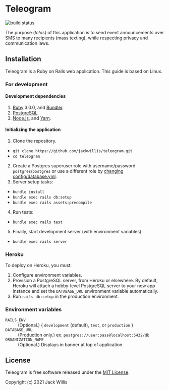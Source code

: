 # Teleogram

![build status](https://github.com/jackwillis/teleogram/actions/workflows/test.yml/badge.svg)

The purpose (*telos*) of this application is to send event announcements
over SMS to many recipients (mass texting),
while respecting privacy and communication laws.

## Installation

Teleogram is a Ruby on Rails web application.
This guide is based on Linux.

### For development

#### Development dependencies

1. [Ruby](http://www.ruby-lang.org/en/downloads/) 3.0.0,
and [Bundler](https://bundler.io/).
2. [PostgreSQL](https://www.postgresql.org/download/).
3. [Node.js](https://nodejs.org/en/download/),
and [Yarn](https://yarnpkg.com/getting-started/install).

#### Initializing the application

1. Clone the repository.
 * `git clone https://github.com/jackwillis/teleogram.git`
 * `cd teleogram`
2. Create a Postgres superuser role with username/password `postgres`/`postgres`
or use a different role by
[changing config/database.yml](https://guides.rubyonrails.org/configuring.html#configuring-a-database).
3. Server setup tasks:
 * `bundle install`
 * `bundle exec rails db:setup`
 * `bundle exec rails assets:precompile`
4. Run tests:
 * `bundle exec rails test`
5. Finally, start development server (with environment variables):
 * `bundle exec rails server`

### Heroku

To deploy on Heroku, you must:
1. Configure environment variables.
2. Provision a PostgreSQL server, from Heroku or elsewhere.
By default, Heroku will attach a hobby-level PostgreSQL server to your new app instance
and set the `DATABASE_URL` environment variable automatically.
3. Run `rails db:setup` in the production environment.

### Environment variables

<dl>
  <dt><code>RAILS_ENV</code></dt>
  <dd>(Optional.) { <code>development</code> (default), <code>test</code>, or <code>production</code> }</dd>

  <dt><code>DATABASE_URL</code></dt>
  <dd>(Production only.) ex. <code>postgres://user:pass@localhost:5432/db</code></dd>

  <dt><code>ORGANIZATION_NAME</code></dt>
  <dd>(Optional.) Displays in banner at top of application.</dd>
</dl>

## License

Teleogram is free software released under the [MIT License](LICENSE).

Copyright (c) 2021 Jack Willis